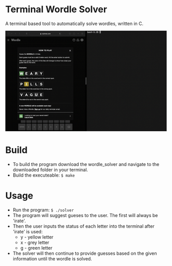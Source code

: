 # Terminal Wordle Solver
A terminal based tool to automatically solve wordles, written in C.

![](https://github.com/azliuu/projects/blob/master/wordle_solver_demo.gif)

# Build
* To build the program download the wordle_solver and navigate to the downloaded folder in your terminal.
* Build the executeable: `$ make`

# Usage
* Run the program: `$ ./solver`
* The program will suggest gueses to the user. The first will always be 'irate'.
* Then the user inputs the status of each letter into the terminal after 'irate' is used:
  * y - yellow letter
  * x - grey letter
  * g - green letter
* The solver will then continue to provide guesses based on the given information until the wordle is solved.
